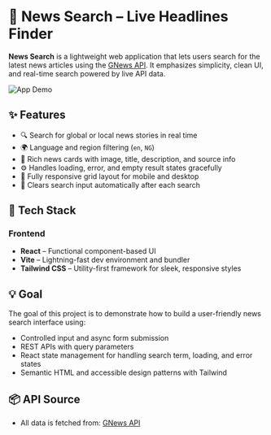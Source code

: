 # 📰 News Search – Live Headlines Finder

**News Search** is a lightweight web application that lets users search for the latest news articles using the [GNews API](https://gnews.io/docs/). It emphasizes simplicity, clean UI, and real-time search powered by live API data.

![App Demo](demo.gif)

## ✨ Features

- 🔍 Search for global or local news stories in real time
- 🌍 Language and region filtering (`en`, `NG`)
- 🧾 Rich news cards with image, title, description, and source info
- ⚙️ Handles loading, error, and empty result states gracefully
- 📱 Fully responsive grid layout for mobile and desktop
- 🧼 Clears search input automatically after each search

## 🔧 Tech Stack

### Frontend

- **React** – Functional component-based UI
- **Vite** – Lightning-fast dev environment and bundler
- **Tailwind CSS** – Utility-first framework for sleek, responsive styles

## 💡 Goal

The goal of this project is to demonstrate how to build a user-friendly news search interface using:

- Controlled input and async form submission
- REST APIs with query parameters
- React state management for handling search term, loading, and error states
- Semantic HTML and accessible design patterns with Tailwind

## 📦 API Source

- All data is fetched from: [GNews API](https://gnews.io/docs/)
